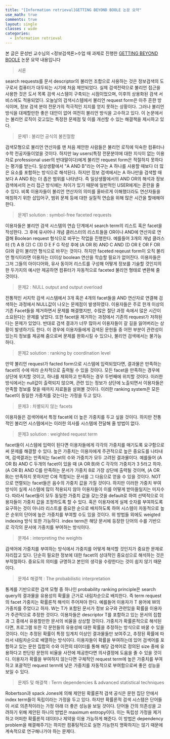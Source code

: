 ```yaml
---
title: "[Information retrieval]GETTING BEYOND BOOLE 논문 요약"
use_math: true
comments: true
layout: single
classes : wide
categories:
  - Information retrieval
---
```



본 글은 문성빈 교수님의 <정보검색론>수업 때 과제로 진행한 [GETTING BEYOND BOOLE](https://www.sciencedirect.com/science/article/abs/pii/030645738890091X) 논문 요약 내용입니다

> 서론

search requests를 문서 descriptor의 불리언 조합으로 사용하는 것은 정보검색의 도구로서 컴퓨터가 대두되는 시기에 처음 제안되었다. 실제 검색전략으로 불리언 접근을 사용한 것은 도서 목록 검색 시스템이 구축되는 시점이었으며, 이후의 상용화된 검색 서비스에도 적용되었다. 오늘날의 검색시스템에서 불리언 request form은 아주 흔한 방식이며, 정보 검색 분야 전문가의 적극적인 지지를 얻지 못하는 상황이다. 그러나 불리언 방식을 대체할만한 좋은 대안이 없어 여전히 불리언 방식을 고수하고 있다. 이 논문에서는 불리언 로직이 갖고있는 특정한 문제점 및 이를 개선할 수 있는 해결책을 제시하고 있다. 

> 문제1 : 불리언 공식의 불친절함

검색모형으로 불리언 연산자를 맨 처음 제안한 사람들은 불리언 로직에 익숙한  컴퓨터나 수학 전공자들이었을 것이다. 하지만 lay users(특정 전문분야에 대한 지식이 없는 이용자로 professional user의 반대말이다)에게 불리언 request form은 적절하지 못하다는 평가를 받는다. 일상생활에서 "A AND B"라는 어구는 A 하나를 사용할 때보다 더 많은 요소를 포함하는 방식으로 해석된다. 하지만 정보 검색에서는 A 하나만을 검색할 때보다 A AND B는 더 좁은 범위를 나타낸다. 즉 일상생활에서의  AND OR의 해석과 정보검색에서의 논리 접근 방식에는 차이가 있기 때문에 일반적인 USER에게는 혼란을 줄 수 있다. 비록 이용자들이 불리언 연산자의 의미를 올바르게 이해했더라도 연산자들을 매칭하기 위한 삽입어구, 범위 문제 등에 대한 실질적 연습을 위해 많은 시간을 할애해야 한다.

> 문제1 solution : symbol-free faceted requests

이용자들은 불리언 검색 시스템의 연습 단계에서 search term의 리스트 혹은 facet을 작성한다. 그 후에 유사어나 개념 클러스터의 리스트들을 OR이나 AND에 연산자로 연결해 Boolean request 형식으로 바꾸는 작업을 진행한다. 예를들어 3개의 개념 클러스터 (1) A B (2) C (3) D E F G 작성 후에 (A OR B) AND C AND (D OR E OR F OR G)와 같이 불리언 형식으로 바꾸는 것이다. 하지만 faceted reqeust form이 오직 불리언 형식이라면 이용자는 더이상 boolean 연산을 학습할 필요가 없어진다. 이용자들은 그저 그들의 아이디어와, 유사 동이어 리스트를 구성해 어떻게 정보를 기술할 것인지의 한 두가지의 예시만 제공하면 컴퓨터가 자동적으로 faceted 불리언 형태로 변환해 줄 것이다. 

> 문제2 : NULL output and output overload

전통적인 서지학 검색 시스템에서 3개 혹은 4개의 facet들을 AND 연산자로 연결해 검색하는 과정에서 NULL값이 나오는 문제점이 발생하였다. 이용자들은 주로 한개 이상의 기존 Facet들을 제거하면서 문제를 해결했지만, 수많은 절단 과정 속에서 많은 시간이 소요된다는 문제를 낳았다. 또한 facet을 제거하는 과정에서 기존의 request가 저하된다는 문제가 있었다. 반대로 검색 결과가 너무 많아서 이용자들이 갈 길을 잃어버리는 상황이 발생하기도 한다. 이 경우에 이용자들에게 검색된 문헌들 중 어떤 부분이 관련성이 있는지 정보를 제공해 줌으로써 문제를 완화시킬 수 있으나, 불리언 검색에서는 불가능하다. 

> 문제2 solution : ranking by coordination level

만약 불리언 request가 facted form으로 시스템에 입력되었다면, 결과물은 만족하는 facet의 수에 따라 순차적으로 출력될 수 있을 것이다. 모든 facet을 만족하는 경우에 상단에 위치할 것이고, 하나를 제외하고 만족하는 경우 두번째에 위치할 것이다. 이러한 방식에서는 null값이 출력되지 않으며, 관련 있는 정보가 상단에 노출되면서 이용자들은 만족할 정보를 찾을 때까지 자료들을 살펴볼 것이다. 이러한 ranking system은 모든 facet이 동일한 가중치를 갖는다는 가정을 두고 있다. 

> 문제3 : 차별되지 않는 facets

이용자들은 검색어에서 특정 facet에 더 높은 가중치를 두고 싶을 것이다. 하지만 전통적인 불리언 시스템에서는 이러한 의사를 시스템에 전달해 줄 방법이 없다. 

> 문제3 solution : weighted request term 

facet들이 시스템에 입력이 된다면 이용자들에게 각각의 가중치를 매기도록 요구함으로써 문제를 해결할 수 있다. 높은 가중치는 이용자에게 주관적으로 높은 중요도를 나타내며, 검색결과는 만족되는 facet의 수와 가중치가 모두 고려된 결과물이다. 예를들어 (A OR B) AND C 두개의 facet이 있을 때 (A OR B)와 C 각각의 가중치가 3 5라고 하자. (A OR B) AND C를 만족하는 문서가 가중치 8로 가장 상단에 출력될 것이며, (A OR B)는 만족하지 못하지만 C에 적합되는 문서를 그 다음으로 얻을 수 있을 것이다. NOT으로 연렬되는 facet들은 음수의 가중치 값을 가질 것이다. 하지만 이러한 가중치 부여 방식이 실제 시스템에 많이 적용되지 않아 이용자들이 이를 어떻게 받아들일지는 미지수다. 따라서 facet들이 모두 동일한 가중치 값을 갖는것을 default로 하여 선택적으로 이용자들이 가중치 값을 조정하도록 할 수 있다. 혹은 이용자에게 실제 숫자를 부여하도록 요구하는 것이 아니라 리스트를 중요한 순으로 배치하도록 하여 시스템이 자동적으로 높은 순위의 단어에 높은 가중치를 부여할 수도 있을 것이다. 위 방법들 외에도 weigted indexing 방식 또한 가능하다. index term은 해당 문서에 등장한 단어의 수를 기반으로 각각의 문서에 가중치를 부여하는 방식이다. 

> 문제4 : interpreting the weights

검색어에 가중치를 부여하는 방식에서 가중치를 어떻게 해석할 것인지가 중요한 문제로 자리잡고 있다. 단순히 필요한 정보에 대한 facet의 상대적인 중요성으로 해석하는 것은 부적절하다. 중요도의 의미를 규명하고 본인의 생각을 수량한다는 것이 쉽지 않기 때문이다.

> 문제4 해결책 : The probabilistic interpretation 

통계를 기반으로한 검색 모형 중 하나인 probability ranking principle은 search query의 결과물을 유용성의 확률을 근거로 내림차순으로 배치한다. 즉 term request의 facet 가중치는 확률론적 해석이 주어져야 한다. 예를들어 이용자가 T 용어에 W의 가중치를 주었다고 하자. W는 T가 포함된 문서가 정보 요구와 관련있을 확률을 이용자가 주관적으로 추정한 것이다. 이용자들은 descriptor T를 포함하고 있는 문서의 집합과 그 중에서 유용할만한 문서의 비율을 상상할 것이다. 가중치가 확률론적으로 해석된다면, 프로그램 또한 각 문헌들의 유용성에 대한 확률을 추정하는 방식으로 바꿀 수 있을 것이다. 이는 추정된 확률이 특정 임계치 이상인 결과물들만 보여주고, 추정된 확률에 따라서 내림차순으로 배열하는 방식이다. 이용자들이 확률을 부여하는데 있어 검색어를 포함하고 있는 문헌 집합의 수와 이전의 데이터를 통해 해당 검색어로 정의된 size 중에 유용하다고 판단된 문헌의 비율을 사전에 제공한다면 의사결정에 도움을 줄 수 있을 것이다. 이용자가 확률을 부여하지 않는다면 구체적인 request term에 높은 가중치를 부여하고 포괄적인 request term에 낮은 가중치를 자동적으로 부여함으로써 좋은 성능을 보일 수 있다. 

> 문제5 및 해결책 : Term dependencies & advanced statistical techniques 

Robertson과 spack Jones에 의해 제안된 확률론적 검색 공식은 문헌 집단 안에서 index term들이 독립이라는 가정을 두고 있다. 하지만 확률론적 검색 시스템은 단어들이 서로 의존적이라는 가정 아래 더 좋은 성능을 보일 것이다.
단어들 간의 의존성을 고려하기 위해 제안된 하나의 방법은 maximum entropy이다. 이는 독립성 가정을 제거하고 어떠한 확률론적 데이터나 제약을 이용 가능하게 해준다. 이 방법은 dependency problem을 해결해주기는 하지만 컴퓨팅적으로 실현 가능한지 명확하지는 않기 때문에 계속적으로 연구해나가야 하는 문제다. 

